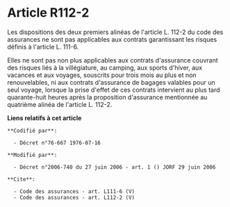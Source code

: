 # Article R112-2

Les dispositions des deux premiers alinéas de l'article L. 112-2 du code des assurances ne sont pas applicables aux contrats
garantissant les risques définis à l'article L. 111-6. 

Elles ne sont pas non plus applicables aux contrats d'assurance couvrant des risques liés à la villégiature, au camping, aux
sports d'hiver, aux vacances et aux voyages, souscrits pour trois mois au plus et non renouvelables, ni aux contrats
d'assurance de bagages valables pour un seul voyage, lorsque la prise d'effet de ces contrats intervient au plus tard
quarante-huit heures après la proposition d'assurance mentionnée au quatrième alinéa de l'article L. 112-2.

**Liens relatifs à cet article**

	**Codifié par**:

	  - Décret n°76-667 1976-07-16

	**Modifié par**:

	  - Décret n°2006-740 du 27 juin 2006 - art. 1 () JORF 29 juin 2006

	**Cite**:

	  - Code des assurances - art. L111-6 (V)
	  - Code des assurances - art. L112-2 (V)
